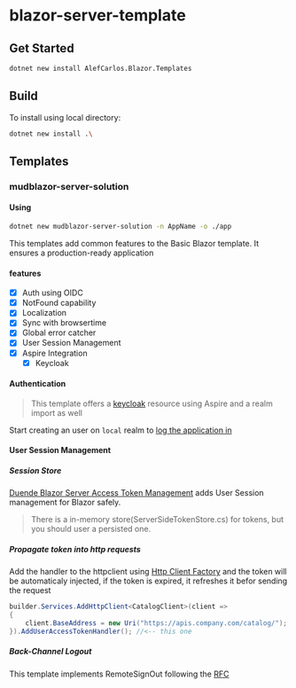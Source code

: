 # blazor-server-template

## Get Started

```sh
dotnet new install AlefCarlos.Blazor.Templates
```

## Build

To install using local directory:

```sh
dotnet new install .\
```

## Templates

###  mudblazor-server-solution

#### Using

```sh
dotnet new mudblazor-server-solution -n AppName -o ./app
```

This templates add common features to the Basic Blazor template. It ensures a production-ready application

#### features

- [x] Auth using OIDC
- [x] NotFound capability
- [x] Localization
- [x] Sync with browsertime
- [x] Global error catcher
- [x] User Session Management
- [x] Aspire Integration
    - [x] Keycloak 

#### Authentication

> This template offers a [keycloak](http://localhost:8080) resource using Aspire and a realm import as well

Start creating an user on `local` realm to [log the application in](https://localhost:7212)

#### User Session Management

##### Session Store

[Duende Blazor Server Access Token Management](https://docs.duendesoftware.com/accesstokenmanagement/blazor-server/) adds User Session management for Blazor safely.

> There is a in-memory store(ServerSideTokenStore.cs) for tokens, but you should user a persisted one.

##### Propagate token into http requests

Add the handler to the httpclient using [Http Client Factory](https://docs.duendesoftware.com/accesstokenmanagement/workers/#http-client-factory) and the token will be automaticaly injected, if the token is expired, it refreshes it befor sending the request

```csharp
builder.Services.AddHttpClient<CatalogClient>(client =>
{
    client.BaseAddress = new Uri("https://apis.company.com/catalog/");
}).AddUserAccessTokenHandler(); //<-- this one
```

##### Back-Channel Logout

This template implements RemoteSignOut following the [RFC](https://openid.net/specs/openid-connect-backchannel-1_0.html)

